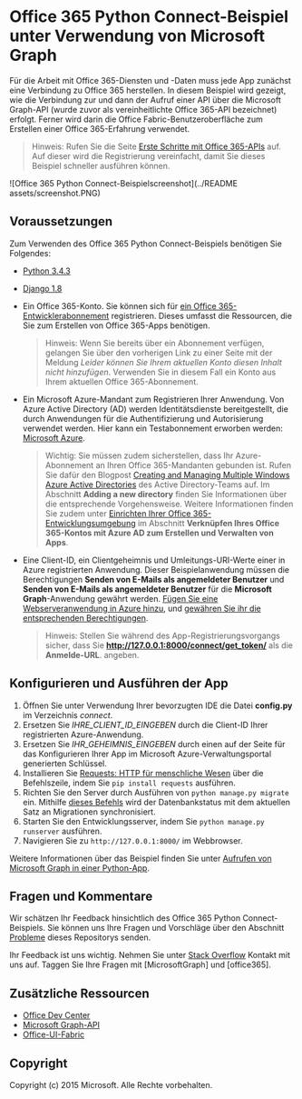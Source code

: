 ﻿# Office 365 Python Connect-Beispiel unter Verwendung von Microsoft Graph

Für die Arbeit mit Office 365-Diensten und -Daten muss jede App zunächst eine Verbindung zu Office 365 herstellen. In diesem Beispiel wird gezeigt, wie die Verbindung zur und dann der Aufruf einer API über die Microsoft Graph-API (wurde zuvor als vereinheitlichte Office 365-API bezeichnet) erfolgt. Ferner wird darin die Office Fabric-Benutzeroberfläche zum Erstellen einer Office 365-Erfahrung verwendet.

> Hinweis: Rufen Sie die Seite [Erste Schritte mit Office 365-APIs](http://dev.office.com/getting-started/office365apis?platform=option-python#setup) auf. Auf dieser wird die Registrierung vereinfacht, damit Sie dieses Beispiel schneller ausführen können.

![Office 365 Python Connect-Beispielscreenshot](../README assets/screenshot.PNG)

## Voraussetzungen

Zum Verwenden des Office 365 Python Connect-Beispiels benötigen Sie Folgendes: 
* [Python 3.4.3](https://www.python.org/downloads/) 
* [Django 1.8](https://docs.djangoproject.com/en/1.8/intro/install/) 
* Ein Office 365-Konto. Sie können sich für [ein Office 365-Entwicklerabonnement](https://portal.office.com/Signup/Signup.aspx?OfferId=6881A1CB-F4EB-4db3-9F18-388898DAF510&DL=DEVELOPERPACK&ali=1#0) registrieren. Dieses umfasst die Ressourcen, die Sie zum Erstellen von Office 365-Apps benötigen.

     > Hinweis: Wenn Sie bereits über ein Abonnement verfügen, gelangen Sie über den vorherigen Link zu einer Seite mit der Meldung *Leider können Sie Ihrem aktuellen Konto diesen Inhalt nicht hinzufügen*. Verwenden Sie in diesem Fall ein Konto aus Ihrem aktuellen Office 365-Abonnement.
* Ein Microsoft Azure-Mandant zum Registrieren Ihrer Anwendung. Von Azure Active Directory (AD) werden Identitätsdienste bereitgestellt, die durch Anwendungen für die Authentifizierung und Autorisierung verwendet werden. Hier kann ein Testabonnement erworben werden: [Microsoft Azure](https://account.windowsazure.com/SignUp).

    > Wichtig: Sie müssen zudem sicherstellen, dass Ihr Azure-Abonnement an Ihren Office 365-Mandanten gebunden ist. Rufen Sie dafür den Blogpost [Creating and Managing Multiple Windows Azure Active Directories](http://blogs.technet.com/b/ad/archive/2013/11/08/creating-and-managing-multiple-windows-azure-active-directories.aspx) des Active Directory-Teams auf. Im Abschnitt **Adding a new directory** finden Sie Informationen über die entsprechende Vorgehensweise. Weitere Informationen finden Sie zudem unter [Einrichten Ihrer Office 365-Entwicklungsumgebung](https://msdn.microsoft.com/office/office365/howto/setup-development-environment#bk_CreateAzureSubscription) im Abschnitt **Verknüpfen Ihres Office 365-Kontos mit Azure AD zum Erstellen und Verwalten von Apps**.
* Eine Client-ID, ein Clientgeheimnis und Umleitungs-URI-Werte einer in Azure registrierten Anwendung. Dieser Beispielanwendung müssen die Berechtigungen **Senden von E-Mails als angemeldeter Benutzer** und **Senden von E-Mails als angemeldeter Benutzer** für die **Microsoft Graph**-Anwendung gewährt werden. [Fügen Sie eine Webserveranwendung in Azure hinzu](https://msdn.microsoft.com/office/office365/HowTo/add-common-consent-manually#bk_RegisterServerApp), und [gewähren Sie ihr die entsprechenden Berechtigungen](https://github.com/OfficeDev/O365-Python-Microsoft-Graph-Connect/wiki/Grant-permissions-to-the-Connect-application-in-Azure).

     > Hinweis: Stellen Sie während des App-Registrierungsvorgangs sicher, dass Sie **http://127.0.0.1:8000/connect/get_token/** als die **Anmelde-URL**. angeben.

## Konfigurieren und Ausführen der App

1. Öffnen Sie unter Verwendung Ihrer bevorzugten IDE die Datei **config.py** im Verzeichnis *connect*.
2. Ersetzen Sie *IHRE_CLIENT_ID_EINGEBEN* durch die Client-ID Ihrer registrierten Azure-Anwendung.
3. Ersetzen Sie *IHR_GEHEIMNIS_EINGEBEN* durch einen auf der Seite für das Konfigurieren Ihrer App im Microsoft Azure-Verwaltungsportal generierten Schlüssel.
4. Installieren Sie [Requests: HTTP für menschliche Wesen](http://docs.python-requests.org/en/latest/) über die Befehlszeile, indem Sie ```pip install requests``` ausführen.
5. Richten Sie den Server durch Ausführen von ```python manage.py migrate``` ein. Mithilfe [dieses Befehls](https://docs.djangoproject.com/en/1.8/ref/django-admin/#django-admin-migrate) wird der Datenbankstatus mit dem aktuellen Satz an Migrationen synchronisiert.
6. Starten Sie den Entwicklungsserver, indem Sie ```python manage.py runserver``` ausführen.
7. Navigieren Sie zu ```http://127.0.0.1:8000/``` im Webbrowser.

Weitere Informationen über das Beispiel finden Sie unter [Aufrufen von Microsoft Graph in einer Python-App](http://graph.microsoft.io/docs/platform/python).

## Fragen und Kommentare

Wir schätzen Ihr Feedback hinsichtlich des Office 365 Python Connect-Beispiels. Sie können uns Ihre Fragen und Vorschläge über den Abschnitt [Probleme](https://github.com/OfficeDev/O365-Python-Microsoft-Graph-Connect/issues) dieses Repositorys senden.

Ihr Feedback ist uns wichtig. Nehmen Sie unter [Stack Overflow](http://stackoverflow.com/questions/tagged/office365+or+microsoftgraph) Kontakt mit uns auf. Taggen Sie Ihre Fragen mit [MicrosoftGraph] und [office365].
  
## Zusätzliche Ressourcen

* [Office Dev Center](http://dev.office.com/)
* [Microsoft Graph-API](http://graph.microsoft.io)
* [Office-UI-Fabric](http://dev.office.com/fabric)

## Copyright
Copyright (c) 2015 Microsoft. Alle Rechte vorbehalten.
